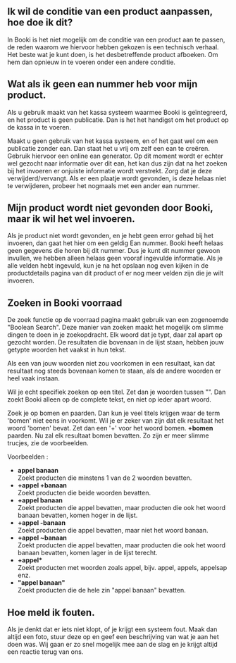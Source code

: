 ﻿## Ik wil de conditie van een product aanpassen, hoe doe ik dit?

In Booki is het niet mogelijk om de conditie van een product aan te passen, de reden waarom we hiervoor hebben gekozen
is een technisch verhaal. Het beste wat je kunt doen, is het desbetreffende product afboeken. Om hem dan opnieuw in te voeren
onder een andere conditie. 

## Wat als ik geen ean nummer heb voor mijn product.

Als u gebruik maakt van het kassa systeem waarmee Booki is geïntegreerd, en het product is geen publicatie. Dan is het het handigst om het product op de kassa in te voeren.

Maakt u geen gebruik van het kassa systeem, en of het gaat wel om een publicatie zonder ean. Dan staat het u vrij om zelf een ean te creëren. Gebruik hiervoor een
online ean generator. Op dit moment wordt er echter wel gezocht naar informatie over dit ean, het kan dus zijn dat na het zoeken bij het invoeren er onjuiste informatie wordt verstrekt.
Zorg dat je deze verwijderd/vervangt. Als er een plaatje wordt gevonden, is deze helaas niet te verwijderen, probeer het nogmaals met een ander ean nummer. 

## Mijn product wordt niet gevonden door Booki, maar ik wil het wel invoeren.

Als je product niet wordt gevonden, en je hebt geen error gehad bij het invoeren, dan gaat het hier om een geldig Ean nummer. Booki heeft helaas geen gegevens die horen bij dit nummer.
Dus je kunt dit nummer gewoon invullen, we hebben alleen helaas geen vooraf ingevulde informatie. Als je alle velden hebt ingevuld, kun je na het opslaan nog even kijken in de 
productdetails pagina van dit product of er nog meer velden zijn die je wilt invoeren.

## Zoeken in Booki voorraad

De zoek functie op de voorraad pagina maakt gebruik van een zogenoemde "Boolean Search". Deze manier van zoeken maakt het mogelijk om slimme dingen te doen in je zoekopdracht.
Elk woord dat je typt, daar zal apart op gezocht worden. De resultaten die bovenaan in de lijst staan, hebben jouw getypte woorden het vaakst in hun tekst.

Als een van jouw woorden niet zou voorkomen in een resultaat, kan dat resultaat nog steeds bovenaan komen te staan, als de andere woorden er heel vaak instaan.

Wil je echt specifiek zoeken op een titel. Zet dan je woorden tussen "". Dan zoekt Booki alleen op de complete tekst, en niet op ieder apart woord.

Zoek je op bomen en paarden. Dan kun je veel titels krijgen waar de term 'bomen' niet eens in voorkomt. Wil je er zeker van zijn dat elk resultaat het woord 'bomen' bevat.
Zet dan een '+' voor het woord bomen. **+bomen** paarden. Nu zal elk resultaat bomen bevatten. Zo zijn er meer slimme trucjes, zie de voorbeelden.


Voorbeelden :

* **appel banaan**  
Zoekt producten die minstens 1 van de 2 woorden bevatten.
* **+appel +banaan**  
Zoekt producten die beide woorden bevatten.
* **+appel banaan**  
Zoekt producten die appel bevatten, maar producten die ook het woord banaan bevatten, komen hoger in de lijst.
* **+appel -banaan**  
Zoekt producten die appel bevatten, maar niet het woord banaan.
* **+appel ~banaan**  
Zoekt producten die appel bevatten, maar producten die ook het woord banaan bevatten, komen lager in de lijst terecht.
* **+appel\***  
Zoekt producten met woorden zoals appel, bijv. appel, appels, appelsap enz. 
* **"appel banaan"**  
Zoekt producten die de hele zin "appel banaan" bevatten.  

## Hoe meld ik fouten.

Als je denkt dat er iets niet klopt, of je krijgt een systeem fout. Maak dan altijd een foto, stuur deze op en geef een beschrijving van wat je aan het doen was.
Wij gaan er zo snel mogelijk mee aan de slag en je krijgt altijd een reactie terug van ons.